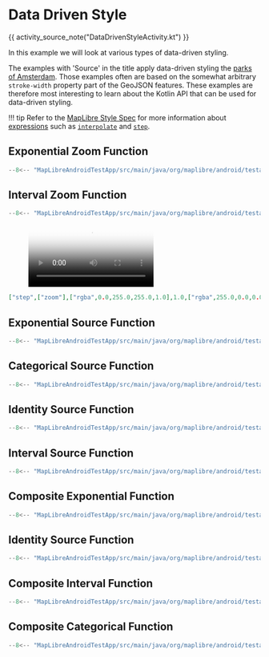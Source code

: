 # Data Driven Style

{{ activity_source_note("DataDrivenStyleActivity.kt") }}

In this example we will look at various types of data-driven styling.

The examples with 'Source' in the title apply data-driven styling the [parks of Amsterdam](https://github.com/maplibre/maplibre-native/blob/main/platform/android/MapLibreAndroidTestApp/src/main/res/raw/amsterdam.geojson). Those examples often are based on the somewhat arbitrary `stroke-width` property part of the GeoJSON features. These examples are therefore most interesting to learn about the Kotlin API that can be used for data-driven styling.

!!! tip
    Refer to the [MapLibre Style Spec](https://maplibre.org/maplibre-style-spec/) for more information about [expressions](https://maplibre.org/maplibre-style-spec/expressions/) such as [`interpolate`](https://maplibre.org/maplibre-style-spec/expressions/#interpolate) and [`step`](https://maplibre.org/maplibre-style-spec/expressions/#step).


## Exponential Zoom Function

```kotlin
--8<-- "MapLibreAndroidTestApp/src/main/java/org/maplibre/android/testapp/activity/style/DataDrivenStyleActivity.kt:addExponentialZoomFunction"
```

[//]: # (<figure markdown="span">)

[//]: # (  <video controls width="250" poster="{{ s3_url&#40;"exponential_zoom_function_thumbnail.jpg"&#41; }}" >)

[//]: # (    <source src="{{ s3_url&#40;"exponential_zoom_function.mp4"&#41; }}" />)

[//]: # (  </video>)

[//]: # (</figure>)


## Interval Zoom Function

```kotlin
--8<-- "MapLibreAndroidTestApp/src/main/java/org/maplibre/android/testapp/activity/style/DataDrivenStyleActivity.kt:addIntervalZoomFunction"
```

<figure markdown="span">
  <video controls width="250" poster="{{ s3_url("interval_zoom_function_thumbnail.jpg") }}" >
    <source src="{{ s3_url("interval_zoom_function.mp4") }}" />
  </video>
</figure>

```json title="Equivalent JSON"
["step",["zoom"],["rgba",0.0,255.0,255.0,1.0],1.0,["rgba",255.0,0.0,0.0,1.0],5.0,["rgba",0.0,0.0,255.0,1.0],10.0,["rgba",0.0,255.0,0.0,1.0]]
```

## Exponential Source Function

```kotlin
--8<-- "MapLibreAndroidTestApp/src/main/java/org/maplibre/android/testapp/activity/style/DataDrivenStyleActivity.kt:addExponentialSourceFunction"
```

## Categorical Source Function

```kotlin
--8<-- "MapLibreAndroidTestApp/src/main/java/org/maplibre/android/testapp/activity/style/DataDrivenStyleActivity.kt:addCategoricalSourceFunction"
```

## Identity Source Function

```kotlin
--8<-- "MapLibreAndroidTestApp/src/main/java/org/maplibre/android/testapp/activity/style/DataDrivenStyleActivity.kt:addIdentitySourceFunction"
```

## Interval Source Function

```kotlin
--8<-- "MapLibreAndroidTestApp/src/main/java/org/maplibre/android/testapp/activity/style/DataDrivenStyleActivity.kt:addIntervalSourceFunction"
```

## Composite Exponential Function

```kotlin
--8<-- "MapLibreAndroidTestApp/src/main/java/org/maplibre/android/testapp/activity/style/DataDrivenStyleActivity.kt:addCompositeExponentialFunction"
```

## Identity Source Function

```kotlin
--8<-- "MapLibreAndroidTestApp/src/main/java/org/maplibre/android/testapp/activity/style/DataDrivenStyleActivity.kt:addIdentitySourceFunction"
```

## Composite Interval Function

```kotlin
--8<-- "MapLibreAndroidTestApp/src/main/java/org/maplibre/android/testapp/activity/style/DataDrivenStyleActivity.kt:addCompositeIntervalFunction"
```

## Composite Categorical Function

```kotlin
--8<-- "MapLibreAndroidTestApp/src/main/java/org/maplibre/android/testapp/activity/style/DataDrivenStyleActivity.kt:addCompositeCategoricalFunction"
```
